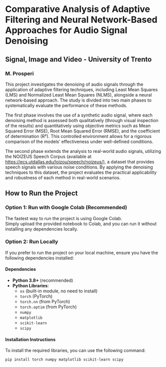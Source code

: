 # Comparative Analysis of Adaptive Filtering and Neural Network-Based Approaches for Audio Signal Denoising
## Signal, Image and Video - University of Trento

### M. Prosperi


This project investigates the denoising of audio signals through the application of adaptive filtering techniques, including Least Mean Squares (LMS) and Normalized Least Mean Squares (NLMS), alongside a neural network-based approach. The study is divided into two main phases to systematically evaluate the performance of these methods.

The first phase involves the use of a synthetic audio signal, where each denoising method is assessed both qualitatively (through visual inspection of the results) and quantitatively using objective metrics such as Mean Squared Error (MSE), Root Mean Squared Error (RMSE), and the coefficient of determination (R²). This controlled environment allows for a rigorous comparison of the models’ effectiveness under well-defined conditions.

The second phase extends the analysis to real-world audio signals, utilizing the NOIZEUS Speech Corpus (available at https://ecs.utdallas.edu/loizou/speech/noizeus/), a dataset that provides speech signals with various noise conditions. By applying the denoising techniques to this dataset, the project evaluates the practical applicability and robustness of each method in real-world scenarios.

## How to Run the Project

### Option 1: Run with Google Colab (Recommended)
The fastest way to run the project is using Google Colab.  
Simply upload the provided notebook to Colab, and you can run it without installing any dependencies locally. 

### Option 2: Run Locally
If you prefer to run the project on your local machine, ensure you have the following dependencies installed:

#### Dependencies
- **Python 3.8+** (recommended)
- **Python Libraries**:
  - `os` (built-in module, no need to install)
  - `torch` (PyTorch)
  - `torch.nn` (from PyTorch)
  - `torch.optim` (from PyTorch)
  - `numpy` 
  - `matplotlib`
  - `scikit-learn`
  - `scipy`

#### Installation Instructions
To install the required libraries, you can use the following command:
```bash
pip install torch numpy matplotlib scikit-learn scipy
